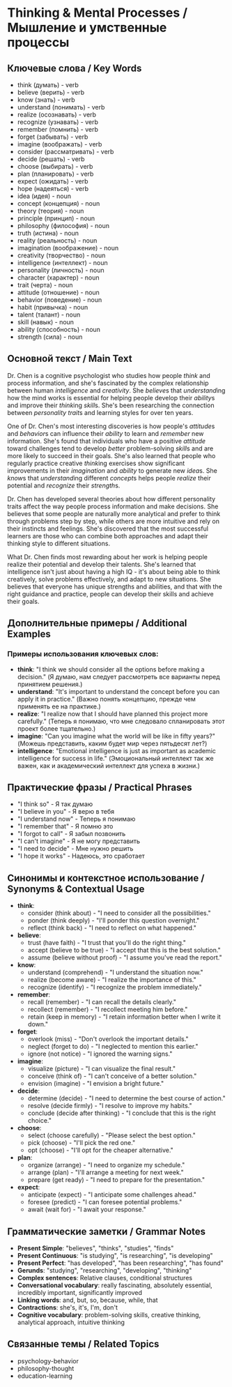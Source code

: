 # Thinking & Mental Processes / Мышление и умственные процессы

## Ключевые слова / Key Words
- think (думать) - verb
- believe (верить) - verb
- know (знать) - verb
- understand (понимать) - verb
- realize (осознавать) - verb
- recognize (узнавать) - verb
- remember (помнить) - verb
- forget (забывать) - verb
- imagine (воображать) - verb
- consider (рассматривать) - verb
- decide (решать) - verb
- choose (выбирать) - verb
- plan (планировать) - verb
- expect (ожидать) - verb
- hope (надеяться) - verb
- idea (идея) - noun
- concept (концепция) - noun
- theory (теория) - noun
- principle (принцип) - noun
- philosophy (философия) - noun
- truth (истина) - noun
- reality (реальность) - noun
- imagination (воображение) - noun
- creativity (творчество) - noun
- intelligence (интеллект) - noun
- personality (личность) - noun
- character (характер) - noun
- trait (черта) - noun
- attitude (отношение) - noun
- behavior (поведение) - noun
- habit (привычка) - noun
- talent (талант) - noun
- skill (навык) - noun
- ability (способность) - noun
- strength (сила) - noun

## Основной текст / Main Text

Dr. Chen is a cognitive psychologist who studies how people *think* and process information, and she's fascinated by the complex relationship between human *intelligence* and *creativity*. She *believe*s that *understand*ing how the mind works is essential for helping people develop their *ability*s and improve their *think*ing *skill*s. She's been researching the connection between *personality* *trait*s and learning styles for over ten years.

One of Dr. Chen's most interesting discoveries is how people's *attitude*s and *behavior*s can influence their *ability* to learn and *remember* new information. She's found that individuals who have a positive *attitude* toward challenges tend to develop *better* problem-solving *skill*s and are more likely to succeed in their goals. She's also learned that people who regularly practice creative *think*ing exercises show significant improvements in their *imagination* and *ability* to generate new *idea*s. She *know*s that *understand*ing different *concept*s helps people *realize* their potential and *recognize* their *strength*s.

Dr. Chen has developed several theories about how different personality traits affect the way people process information and make decisions. She believes that some people are naturally more analytical and prefer to think through problems step by step, while others are more intuitive and rely on their instincts and feelings. She's discovered that the most successful learners are those who can combine both approaches and adapt their thinking style to different situations.

What Dr. Chen finds most rewarding about her work is helping people realize their potential and develop their talents. She's learned that intelligence isn't just about having a high IQ - it's about being able to think creatively, solve problems effectively, and adapt to new situations. She believes that everyone has unique strengths and abilities, and that with the right guidance and practice, people can develop their skills and achieve their goals.

## Дополнительные примеры / Additional Examples

### Примеры использования ключевых слов:
- **think**: "I think we should consider all the options before making a decision." (Я думаю, нам следует рассмотреть все варианты перед принятием решения.)
- **understand**: "It's important to understand the concept before you can apply it in practice." (Важно понять концепцию, прежде чем применять ее на практике.)
- **realize**: "I realize now that I should have planned this project more carefully." (Теперь я понимаю, что мне следовало спланировать этот проект более тщательно.)
- **imagine**: "Can you imagine what the world will be like in fifty years?" (Можешь представить, каким будет мир через пятьдесят лет?)
- **intelligence**: "Emotional intelligence is just as important as academic intelligence for success in life." (Эмоциональный интеллект так же важен, как и академический интеллект для успеха в жизни.)

## Практические фразы / Practical Phrases

- "I think so" - Я так думаю
- "I believe in you" - Я верю в тебя
- "I understand now" - Теперь я понимаю
- "I remember that" - Я помню это
- "I forgot to call" - Я забыл позвонить
- "I can't imagine" - Я не могу представить
- "I need to decide" - Мне нужно решить
- "I hope it works" - Надеюсь, это сработает

## Синонимы и контекстное использование / Synonyms & Contextual Usage

- **think**: 
  - consider (think about) - "I need to consider all the possibilities."
  - ponder (think deeply) - "I'll ponder this question overnight."
  - reflect (think back) - "I need to reflect on what happened."
- **believe**: 
  - trust (have faith) - "I trust that you'll do the right thing."
  - accept (believe to be true) - "I accept that this is the best solution."
  - assume (believe without proof) - "I assume you've read the report."
- **know**: 
  - understand (comprehend) - "I understand the situation now."
  - realize (become aware) - "I realize the importance of this."
  - recognize (identify) - "I recognize the problem immediately."
- **remember**: 
  - recall (remember) - "I can recall the details clearly."
  - recollect (remember) - "I recollect meeting him before."
  - retain (keep in memory) - "I retain information better when I write it down."
- **forget**: 
  - overlook (miss) - "Don't overlook the important details."
  - neglect (forget to do) - "I neglected to mention this earlier."
  - ignore (not notice) - "I ignored the warning signs."
- **imagine**: 
  - visualize (picture) - "I can visualize the final result."
  - conceive (think of) - "I can't conceive of a better solution."
  - envision (imagine) - "I envision a bright future."
- **decide**: 
  - determine (decide) - "I need to determine the best course of action."
  - resolve (decide firmly) - "I resolve to improve my habits."
  - conclude (decide after thinking) - "I conclude that this is the right choice."
- **choose**: 
  - select (choose carefully) - "Please select the best option."
  - pick (choose) - "I'll pick the red one."
  - opt (choose) - "I'll opt for the cheaper alternative."
- **plan**: 
  - organize (arrange) - "I need to organize my schedule."
  - arrange (plan) - "I'll arrange a meeting for next week."
  - prepare (get ready) - "I need to prepare for the presentation."
- **expect**: 
  - anticipate (expect) - "I anticipate some challenges ahead."
  - foresee (predict) - "I can foresee potential problems."
  - await (wait for) - "I await your response."

## Грамматические заметки / Grammar Notes

- **Present Simple**: "believes", "thinks", "studies", "finds"
- **Present Continuous**: "is studying", "is researching", "is developing"
- **Present Perfect**: "has developed", "has been researching", "has found"
- **Gerunds**: "studying", "researching", "developing", "thinking"
- **Complex sentences**: Relative clauses, conditional structures
- **Conversational vocabulary**: really fascinating, absolutely essential, incredibly important, significantly improved
- **Linking words**: and, but, so, because, while, that
- **Contractions**: she's, it's, I'm, don't
- **Cognitive vocabulary**: problem-solving skills, creative thinking, analytical approach, intuitive thinking

## Связанные темы / Related Topics

- psychology-behavior
- philosophy-thought
- education-learning

